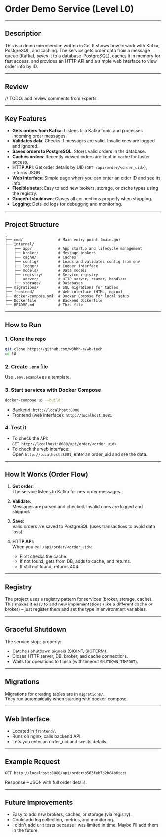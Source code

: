 # Order Demo Service (Level L0)

---

## Description

This is a demo microservice written in Go. It shows how to work with Kafka, PostgreSQL, and caching. The service gets order data from a message queue (Kafka), saves it to a database (PostgreSQL), caches it in memory for fast access, and provides an HTTP API and a simple web interface to view order info by ID.

---

## Review

// TODO: add review comments from experts

---

## Key Features

- **Gets orders from Kafka**: Listens to a Kafka topic and processes incoming order messages.
- **Validates data**: Checks if messages are valid. Invalid ones are logged and ignored.
- **Saves orders to PostgreSQL**: Stores valid orders in the database.
- **Caches orders**: Recently viewed orders are kept in cache for faster access.
- **HTTP API**: Get order details by UID (`GET /api/order/<order_uid>`), returns JSON.
- **Web interface**: Simple page where you can enter an order ID and see its info.
- **Flexible setup**: Easy to add new brokers, storage, or cache types using the registry.
- **Graceful shutdown**: Closes all connections properly when stopping.
- **Logging**: Detailed logs for debugging and monitoring.

---

## Project Structure

```
.
├── cmd/                # Main entry point (main.go)
├── internal/
│   ├── app/            # App startup and lifecycle management
│   ├── broker/         # Message brokers
│   ├── cache/          # Caches
│   ├── config/         # Loads and validates config from env
│   ├── logger/         # Logger interface
│   ├── models/         # Data models
│   ├── registry/       # Service registry
│   ├── server/         # HTTP server, router, handlers
│   └── storage/        # Databases
├── migrations/         # SQL migrations for tables
├── frontend/           # Web interface (HTML, nginx)
├── docker-compose.yml  # Docker Compose for local setup
├── Dockerfile          # Backend Dockerfile
└── README.md           # This file
```

---

## How to Run

### 1. Clone the repo

```sh
git clone https://github.com/w3hhh-m/wb-tech
cd l0
```

### 2. Create `.env` file

Use `.env.example` as a template.

### 3. Start services with Docker Compose

```sh
docker-compose up --build
```

- Backend: `http://localhost:8080`
- Frontend (web interface): `http://localhost:8081`

### 4. Test it

- To check the API:  
  `GET http://localhost:8080/api/order/<order_uid>`
- To check the web interface:  
  Open `http://localhost:8081`, enter an order_uid and see the data.

---

## How It Works (Order Flow)

1. **Get order**:  
   The service listens to Kafka for new order messages.

2. **Validate**:  
   Messages are parsed and checked. Invalid ones are logged and skipped.

3. **Save**:  
   Valid orders are saved to PostgreSQL (uses transactions to avoid data loss).

4. **HTTP API**:  
   When you call `/api/order/<order_uid>`:
    - First checks the cache.
    - If not found, gets from DB, adds to cache, and returns.
    - If still not found, returns 404.

---

## Registry

The project uses a registry pattern for services (broker, storage, cache). This makes it easy to add new implementations (like a different cache or broker) – just register them and set the type in environment variables.

---

## Graceful Shutdown

The service stops properly:
- Catches shutdown signals (SIGINT, SIGTERM).
- Closes HTTP server, DB, broker, and cache connections.
- Waits for operations to finish (with timeout `SHUTDOWN_TIMEOUT`).

---

## Migrations

Migrations for creating tables are in `migrations/`.  
They run automatically when starting with docker-compose.

---

## Web Interface

- Located in `frontend/`.
- Runs on nginx, calls backend API.
- Lets you enter an order_uid and see its details.

---

## Example Request

```
GET http://localhost:8080/api/order/b563feb7b2b84b6test
```

Response – JSON with full order details.

---

## Future Improvements

- Easy to add new brokers, caches, or storage (via registry).
- Could add log collection, metrics, and monitoring.
- I didn't add unit tests because I was limited in time. Maybe I'll add them in the future.